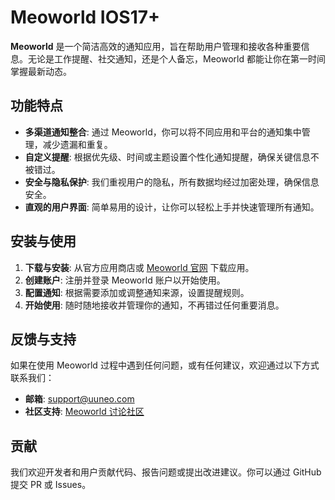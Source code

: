 # Meoworld IOS17+

**Meoworld** 是一个简洁高效的通知应用，旨在帮助用户管理和接收各种重要信息。无论是工作提醒、社交通知，还是个人备忘，Meoworld 都能让你在第一时间掌握最新动态。

## 功能特点

- **多渠道通知整合**: 通过 Meoworld，你可以将不同应用和平台的通知集中管理，减少遗漏和重复。
- **自定义提醒**: 根据优先级、时间或主题设置个性化通知提醒，确保关键信息不被错过。
- **安全与隐私保护**: 我们重视用户的隐私，所有数据均经过加密处理，确保信息安全。
- **直观的用户界面**: 简单易用的设计，让你可以轻松上手并快速管理所有通知。

## 安装与使用

1. **下载与安装**: 从官方应用商店或 [Meoworld 官网](https://twown.com) 下载应用。
2. **创建账户**: 注册并登录 Meoworld 账户以开始使用。
3. **配置通知**: 根据需要添加或调整通知来源，设置提醒规则。
4. **开始使用**: 随时随地接收并管理你的通知，不再错过任何重要消息。

## 反馈与支持

如果在使用 Meoworld 过程中遇到任何问题，或有任何建议，欢迎通过以下方式联系我们：

- **邮箱**: support@uuneo.com
- **社区支持**: [Meoworld 讨论社区](#)

## 贡献

我们欢迎开发者和用户贡献代码、报告问题或提出改进建议。你可以通过 GitHub 提交 PR 或 Issues。
